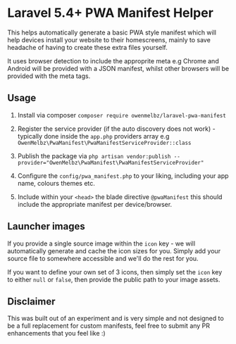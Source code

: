 # Laravel 5.4+ PWA Manifest Helper

This helps automatically generate a basic PWA style manifest which will help devices install your website to their homescreens, mainly to save headache of having to create these extra files yourself.

It uses browser detection to include the approprite meta e.g Chrome and Android will be provided with a JSON manifest, whilst other browsers will be provided with the meta tags.

## Usage

1. Install via composer `composer require owenmelbz/laravel-pwa-manifest`

2. Register the service provider (if the auto discovery does not work) - typically done inside the `app.php` providers array e.g `OwenMelbz\PwaManifest\PwaManifestServiceProvider::class`

3. Publish the package via `php artisan vendor:publish --provider="OwenMelbz\PwaManifest\PwaManifestServiceProvider"`

4. Configure the `config/pwa_manifest.php` to your liking, including your app name, colours themes etc.

5. Include within your `<head>` the blade directive `@pwaManifest` this should include the appropriate manifest per device/browser.

## Launcher images

If you provide a single source image within the `icon` key - we will automatically generate and cache the icon sizes for you. Simply add your source file to somewhere accessible and we'll do the rest for you.

If you want to define your own set of 3 icons, then simply set the `icon` key to either `null` or `false`, then provide the public path to your image assets.

## Disclaimer

This was built out of an experiment and is very simple and not designed to be a full replacement for custom manifests, feel free to submit any PR enhancements that you feel like :)
